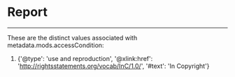 # Report
---
These are the distinct values associated with metadata.mods.accessCondition:

1. {'@type': 'use and reproduction', '@xlink:href': 'http://rightsstatements.org/vocab/InC/1.0/', '#text': 'In Copyright'}
